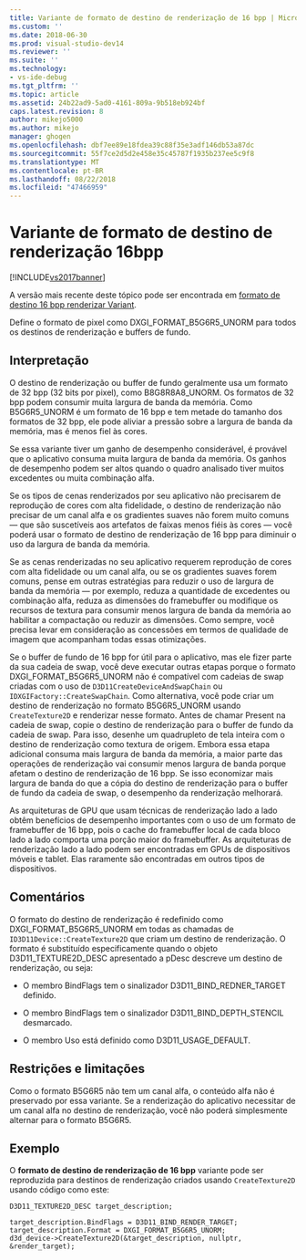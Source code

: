 ```yaml
---
title: Variante de formato de destino de renderização de 16 bpp | Microsoft Docs
ms.custom: ''
ms.date: 2018-06-30
ms.prod: visual-studio-dev14
ms.reviewer: ''
ms.suite: ''
ms.technology:
- vs-ide-debug
ms.tgt_pltfrm: ''
ms.topic: article
ms.assetid: 24b22ad9-5ad0-4161-809a-9b518eb924bf
caps.latest.revision: 8
author: mikejo5000
ms.author: mikejo
manager: ghogen
ms.openlocfilehash: dbf7ee89e18fdea39c88f35e3adf146db53a87dc
ms.sourcegitcommit: 55f7ce2d5d2e458e35c45787f1935b237ee5c9f8
ms.translationtype: MT
ms.contentlocale: pt-BR
ms.lasthandoff: 08/22/2018
ms.locfileid: "47466959"
---
```

# <a name="16bpp-render-target-format-variant"></a>Variante de formato de destino de renderização 16bpp
[!INCLUDE[vs2017banner](../includes/vs2017banner.md)]

A versão mais recente deste tópico pode ser encontrada em [formato de destino 16 bpp renderizar Variant](https://docs.microsoft.com/visualstudio/debugger/graphics/16bpp-render-target-format-variant).  
  
Define o formato de pixel como DXGI_FORMAT_B5G6R5_UNORM para todos os destinos de renderização e buffers de fundo.  
  
## <a name="interpretation"></a>Interpretação  
 O destino de renderização ou buffer de fundo geralmente usa um formato de 32 bpp (32 bits por pixel), como B8G8R8A8_UNORM. Os formatos de 32 bpp podem consumir muita largura de banda da memória. Como B5G6R5_UNORM é um formato de 16 bpp e tem metade do tamanho dos formatos de 32 bpp, ele pode aliviar a pressão sobre a largura de banda da memória, mas é menos fiel às cores.  
  
 Se essa variante tiver um ganho de desempenho considerável, é provável que o aplicativo consuma muita largura de banda da memória. Os ganhos de desempenho podem ser altos quando o quadro analisado tiver muitos excedentes ou muita combinação alfa.  
  
 Se os tipos de cenas renderizados por seu aplicativo não precisarem de reprodução de cores com alta fidelidade, o destino de renderização não precisar de um canal alfa e os gradientes suaves não forem muito comuns — que são suscetíveis aos artefatos de faixas menos fiéis às cores — você poderá usar o formato de destino de renderização de 16 bpp para diminuir o uso da largura de banda da memória.  
  
 Se as cenas renderizadas no seu aplicativo requerem reprodução de cores com alta fidelidade ou um canal alfa, ou se os gradientes suaves forem comuns, pense em outras estratégias para reduzir o uso de largura de banda da memória — por exemplo, reduza a quantidade de excedentes ou combinação alfa, reduza as dimensões do framebuffer ou modifique os recursos de textura para consumir menos largura de banda da memória ao habilitar a compactação ou reduzir as dimensões. Como sempre, você precisa levar em consideração as concessões em termos de qualidade de imagem que acompanham todas essas otimizações.  
  
 Se o buffer de fundo de 16 bpp for útil para o aplicativo, mas ele fizer parte da sua cadeia de swap, você deve executar outras etapas porque o formato DXGI_FORMAT_B5G6R5_UNORM não é compatível com cadeias de swap criadas com o uso de `D3D11CreateDeviceAndSwapChain` ou `IDXGIFactory::CreateSwapChain`. Como alternativa, você pode criar um destino de renderização no formato B5G6R5_UNORM usando `CreateTexture2D` e renderizar nesse formato. Antes de chamar Present na cadeia de swap, copie o destino de renderização para o buffer de fundo da cadeia de swap. Para isso, desenhe um quadrupleto de tela inteira com o destino de renderização como textura de origem. Embora essa etapa adicional consuma mais largura de banda da memória, a maior parte das operações de renderização vai consumir menos largura de banda porque afetam o destino de renderização de 16 bpp. Se isso economizar mais largura de banda do que a cópia do destino de renderização para o buffer de fundo da cadeia de swap, o desempenho da renderização melhorará.  
  
 As arquiteturas de GPU que usam técnicas de renderização lado a lado obtêm benefícios de desempenho importantes com o uso de um formato de framebuffer de 16 bpp, pois o cache do framebuffer local de cada bloco lado a lado comporta uma porção maior do framebuffer. As arquiteturas de renderização lado a lado podem ser encontradas em GPUs de dispositivos móveis e tablet. Elas raramente são encontradas em outros tipos de dispositivos.  
  
## <a name="remarks"></a>Comentários  
 O formato do destino de renderização é redefinido como DXGI_FORMAT_B5G6R5_UNORM em todas as chamadas de `ID3D11Device::CreateTexture2D` que criam um destino de renderização. O formato é substituído especificamente quando o objeto D3D11_TEXTURE2D_DESC apresentado a pDesc descreve um destino de renderização, ou seja:  
  
-   O membro BindFlags tem o sinalizador D3D11_BIND_REDNER_TARGET definido.  
  
-   O membro BindFlags tem o sinalizador D3D11_BIND_DEPTH_STENCIL desmarcado.  
  
-   O membro Uso está definido como D3D11_USAGE_DEFAULT.  
  
## <a name="restrictions-and-limitations"></a>Restrições e limitações  
 Como o formato B5G6R5 não tem um canal alfa, o conteúdo alfa não é preservado por essa variante. Se a renderização do aplicativo necessitar de um canal alfa no destino de renderização, você não poderá simplesmente alternar para o formato B5G6R5.  
  
## <a name="example"></a>Exemplo  
 O **formato de destino de renderização de 16 bpp** variante pode ser reproduzida para destinos de renderização criados usando `CreateTexture2D` usando código como este:  
  
```  
D3D11_TEXTURE2D_DESC target_description;  
  
target_description.BindFlags = D3D11_BIND_RENDER_TARGET;  
target_description.Format = DXGI_FORMAT_B5G6R5_UNORM;  
d3d_device->CreateTexture2D(&target_description, nullptr, &render_target);  
```



